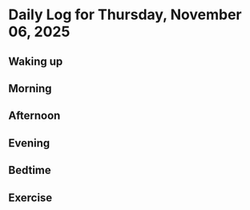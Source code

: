 # Daily Log for Thursday, November 06, 2025

## Waking up

## Morning

## Afternoon

## Evening

## Bedtime

## Exercise

